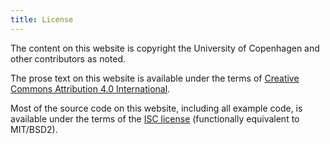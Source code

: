 ```yaml
---
title: License
---
```


The content on this website is copyright the University of Copenhagen
and other contributors as noted.

The prose text on this website is available under the terms of
[Creative Commons Attribution 4.0
International](https://creativecommons.org/licenses/by/4.0/legalcode).

Most of the source code on this website, including all example code,
is available under the terms of the [ISC
license](https://opensource.org/licenses/ISC)
(functionally equivalent to MIT/BSD2).
